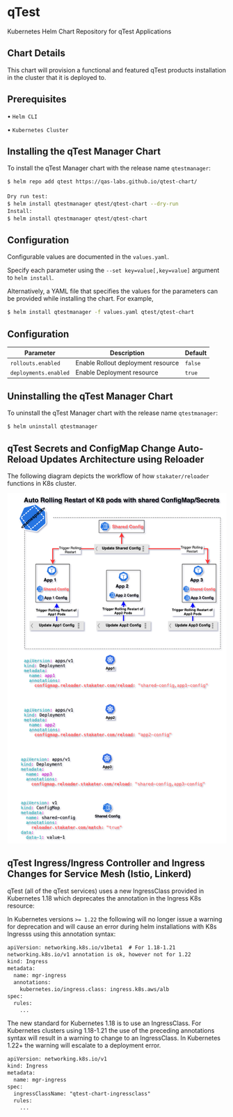 # qTest
Kubernetes Helm Chart Repository for qTest Applications

## Chart Details
This chart will provision a functional and featured qTest products installation in the cluster that it is deployed to.

## Prerequisites

   • `Helm CLI`

   • `Kubernetes Cluster`

## Installing the qTest Manager Chart

To install the qTest Manager chart with the release name `qtestmanager`:
```bash
$ helm repo add qtest https://qas-labs.github.io/qtest-chart/

Dry run test:
$ helm install qtestmanager qtest/qtest-chart --dry-run
Install:
$ helm install qtestmanager qtest/qtest-chart
```

## Configuration

Configurable values are documented in the `values.yaml`.

Specify each parameter using the `--set key=value[,key=value]` argument to `helm install`.

Alternatively, a YAML file that specifies the values for the parameters can be provided while installing the chart. For example,

```bash
$ helm install qtestmanager -f values.yaml qtest/qtest-chart
```

## Configuration

| Parameter                                 | Description                                   | Default                                                 |
|-------------------------------------------|-----------------------------------------------|---------------------------------------------------------|
| `rollouts.enabled`                        | Enable Rollout deployment resource            | `false`                                                 |
| `deployments.enabled`                     | Enable Deployment resource                    | `true`                                                  |

## Uninstalling the qTest Manager Chart

To uninstall the qTest Manager chart with the release name `qtestmanager`:
```bash
$ helm uninstall qtestmanager
```



## qTest Secrets and ConfigMap Change Auto-Reload Updates Architecture using Reloader

The following diagram depicts the workflow of how `stakater/reloader` functions in K8s cluster.


![stakater/reloader Architecture](docs/stakater-reloader-arch-1.png)




## qTest Ingress/Ingress Controller and Ingress Changes for Service Mesh (Istio, Linkerd)

qTest (all of the qTest services) uses a new IngressClass provided in Kubernetes 1.18 which deprecates the annotation in the Ingress K8s resource:

In Kubernetes versions `>= 1.22` the following will no longer issue a warning for deprecation and will cause an error during helm installations with K8s Ingresss using this annotation syntax:

```
apiVersion: networking.k8s.io/v1beta1  # For 1.18-1.21 networking.k8s.io/v1 annotation is ok, however not for 1.22
kind: Ingress
metadata:
  name: mgr-ingress
  annotations:
    kubernetes.io/ingress.class: ingress.k8s.aws/alb
spec:
  rules:
    ...
```

The new standard for Kubernetes 1.18 is to use an IngressClass. For Kubernetes clusters using 1.18-1.21 the use of the preceding annotations syntax will result in a warning to change to an IngressClass. In Kubernetes 1.22+ the warning will escalate to a deployment error.

```
apiVersion: networking.k8s.io/v1
kind: Ingress
metadata:
  name: mgr-ingress
spec:
  ingressClassName: "qtest-chart-ingressclass"
  rules:
    ...
```
